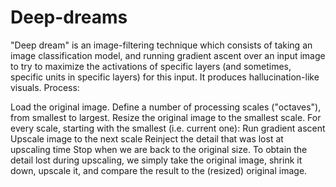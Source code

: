 # Deep-dreams
"Deep dream" is an image-filtering technique which consists of taking an image classification model, and running gradient ascent over an input image to try to maximize the activations of specific layers (and sometimes, specific units in specific layers) for this input. It produces hallucination-like visuals.
Process:

Load the original image.
Define a number of processing scales ("octaves"), from smallest to largest.
Resize the original image to the smallest scale.
For every scale, starting with the smallest (i.e. current one):
Run gradient ascent
Upscale image to the next scale
Reinject the detail that was lost at upscaling time
Stop when we are back to the original size. To obtain the detail lost during upscaling, we simply take the original image, shrink it down, upscale it, and compare the result to the (resized) original image.
